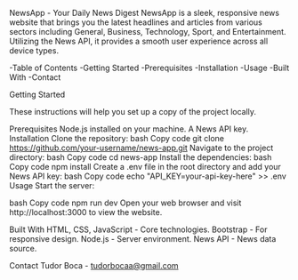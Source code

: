 NewsApp - Your Daily News Digest
NewsApp is a sleek, responsive news website that brings you the latest headlines and articles from various sectors including General, Business, Technology, Sport, and Entertainment. Utilizing the News API, it provides a smooth user experience across all device types.

-Table of Contents
-Getting Started
-Prerequisites
-Installation
-Usage
-Built With
-Contact


Getting Started

These instructions will help you set up a copy of the project locally.

Prerequisites
Node.js installed on your machine.
A News API key.
Installation
Clone the repository:
bash
Copy code
git clone https://github.com/your-username/news-app.git
Navigate to the project directory:
bash
Copy code
cd news-app
Install the dependencies:
bash
Copy code
npm install
Create a .env file in the root directory and add your News API key:
bash
Copy code
echo "API_KEY=your-api-key-here" >> .env
Usage
Start the server:

bash
Copy code
npm run dev
Open your web browser and visit http://localhost:3000 to view the website.

Built With
HTML, CSS, JavaScript - Core technologies.
Bootstrap - For responsive design.
Node.js - Server environment.
News API - News data source.




Contact
Tudor Boca - tudorbocaa@gmail.com
